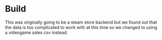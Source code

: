 # Build

This was originally going to be a steam store backend but we found out that the data is
too complicated to work with at this time so we changed to using a videogame sales csv instead.
